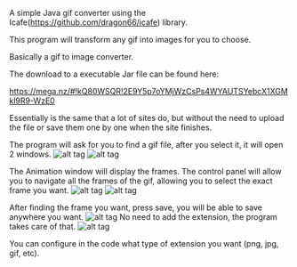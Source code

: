 A simple Java gif converter using the Icafe(https://github.com/dragon66/icafe) library.

This program will transform any gif into images for you to choose.

Basically a gif to image converter.

The download to a executable Jar file can be found here:

https://mega.nz/#!kQ80WSQR!2E9Y5p7oYMjWzCsPs4WYAUTSYebcX1XGMkl9R9-WzE0

Essentially is the same that a lot of sites do, but without the need to upload the file or save them one by one when the site finishes.

The program will ask for you to find a gif file, after you select it, it will open 2 windows.
![alt tag](http://i.imgur.com/baJyZiF.png)
![alt tag](http://i.imgur.com/LShiOL0.png)

The Animation window will display the frames.
The control panel will allow you to navigate all the frames of the gif, allowing you to select the exact frame you want.
![alt tag](http://i.imgur.com/laeNRfm.png)
![alt tag](http://i.imgur.com/BQKmzxO.png)

After finding the frame you want, press save, you will be able to save anywhere you want.
![alt tag](http://i.imgur.com/bBSlTAy.png)
No need to add the extension, the program takes care of that.
![alt tag](http://i.imgur.com/gJeRHDB.png)


 You can configure in the code what type of extension you want (png, jpg, gif, etc).






